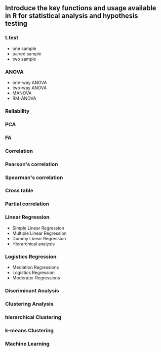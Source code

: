 ## Introduce the key functions and usage available in R for statistical analysis and hypothesis testing    
### t.test   
- one sample
- paired sample
- two sample

### ANOVA   
- one-way ANOVA
- two-way ANOVA
- MANOVA
- RM-ANOVA

### Reliability    

### PCA    
###  FA    

###   Correlation
### Pearson's correlation    
### Spearman's correlation   
### Cross table    

### Partial correlation   

###  Linear Regression    
- Simple Linear Regression
- Multiple Linear Regression
- Dummy Linear Regression
- Hierarchical analysis

###  Logistics Regression   
- Mediation Regressions
- Logistics Regression
- Moderator Regressions

### Discriminant Analysis

### Clustering Analysis
### hierarchical Clustering
### k-means Clustering
###  Machine Learning
